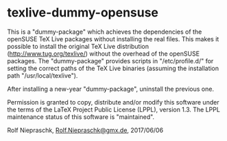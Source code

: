 texlive-dummy-opensuse
======================

This is a "dummy-package" which achieves the dependencies of the 
openSUSE TeX Live packages without installing the real files. This 
makes it possible to install the original TeX Live distribution 
(http://www.tug.org/texlive/) without the overhead of the openSUSE 
packages. The "dummy-package" provides scripts in "/etc/profile.d/" 
for setting the correct paths of the TeX Live binaries (assuming 
the installation path "/usr/local/texlive"). 

After installing a new-year "dummy-package", uninstall the previous 
one.

Permission is granted to copy, distribute and/or modify this software
under the terms of the LaTeX Project Public License (LPPL), version
1.3. The LPPL maintenance status of this software is "maintained".

Rolf Niepraschk, Rolf.Niepraschk@gmx.de, 2017/06/06
